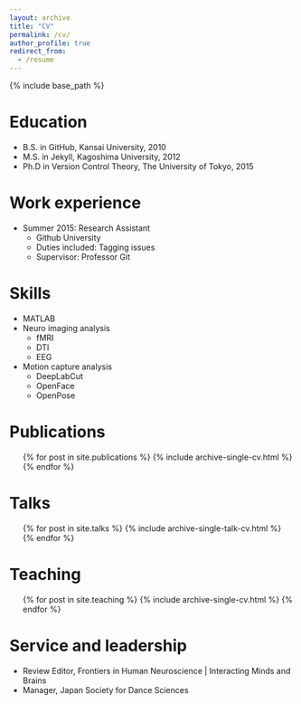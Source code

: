 ```yaml
---
layout: archive
title: "CV"
permalink: /cv/
author_profile: true
redirect_from:
  - /resume
---
```


{% include base_path %}

Education
======
* B.S. in GitHub, Kansai University, 2010
* M.S. in Jekyll, Kagoshima University, 2012
* Ph.D in Version Control Theory, The University of Tokyo, 2015

Work experience
======
* Summer 2015: Research Assistant
  * Github University
  * Duties included: Tagging issues
  * Supervisor: Professor Git

  
Skills
======
* MATLAB
* Neuro imaging analysis
  * fMRI
  * DTI
  * EEG
* Motion capture analysis
  * DeepLabCut
  * OpenFace
  * OpenPose

Publications
======
  <ul>{% for post in site.publications %}
    {% include archive-single-cv.html %}
  {% endfor %}</ul>
  
Talks
======
  <ul>{% for post in site.talks %}
    {% include archive-single-talk-cv.html %}
  {% endfor %}</ul>
  
Teaching
======
  <ul>{% for post in site.teaching %}
    {% include archive-single-cv.html %}
  {% endfor %}</ul>
  
Service and leadership
======
* Review Editor, Frontiers in Human Neuroscience | Interacting Minds and Brains 
* Manager, Japan Society for Dance Sciences
